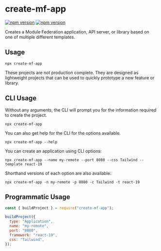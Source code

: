 # create-mf-app

[![npm version](https://badge.fury.io/js/create-mf-app.svg)](https://badge.fury.io/js/create-mf-app) [![npm version](https://img.shields.io/npm/dm/create-mf-app.svg)](https://badge.fury.io/js/create-mf-app)

Creates a Module Federation application, API server, or library based on one of multiple different templates.

## Usage

```shell
npx create-mf-app
```

These projects are not production complete. They are designed as lightweight projects that can be used to quickly prototype a new feature or library.

## CLI Usage

Without any arguments, the CLI will prompt you for the information required to create the project.

```shell
npx create-mf-app
```

You can also get help for the CLI for the options available.

```shell
npx create-mf-app --help
```

You can create an application using CLI options:

```shell
npx create-mf-app --name my-remote --port 8080 --css Tailwind --template react-19
```

Shorthand versions of each option are also available:

```shell
npx create-mf-app -n my-remote -p 8080 -c Tailwind -t react-19
```

## Programmatic Usage

```js
const { buildProject } = require("create-mf-app");

buildProject({
  type: "Application",
  name: "my-remote",
  port: "8080",
  framework: "react-19",
  css: "Tailwind",
});
```
